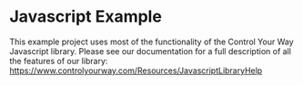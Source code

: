 # Javascript Example

This example project uses most of the functionality of the Control Your Way Javascript library. Please see our documentation for a full description of all the 
features of our library:
https://www.controlyourway.com/Resources/JavascriptLibraryHelp